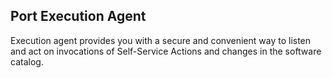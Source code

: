 ## Port Execution Agent

Execution agent provides you with a secure and convenient way to listen and act on invocations of Self-Service Actions and changes in the software catalog.

